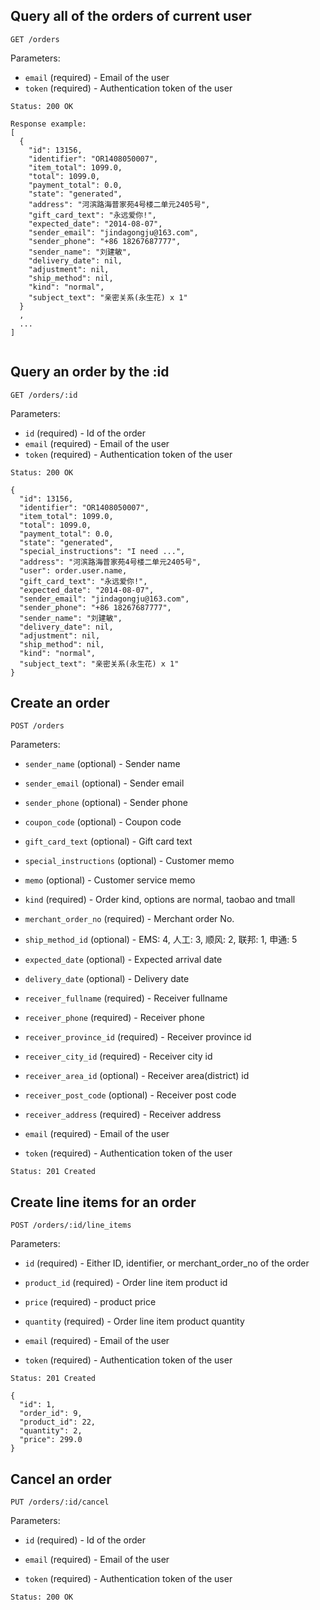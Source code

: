## Query all of the orders of current user

```
GET /orders
```

Parameters:

+ `email` (required)                   - Email of the user
+ `token` (required)                   - Authentication token of the user

```
Status: 200 OK

Response example:
[
  {
    "id": 13156, 
    "identifier": "OR1408050007", 
    "item_total": 1099.0,
    "total": 1099.0,
    "payment_total": 0.0, 
    "state": "generated", 
    "address": "河滨路海普家苑4号楼二单元2405号", 
    "gift_card_text": "永远爱你!", 
    "expected_date": "2014-08-07", 
    "sender_email": "jindagongju@163.com", 
    "sender_phone": "+86 18267687777", 
    "sender_name": "刘建敏", 
    "delivery_date": nil, 
    "adjustment": nil,
    "ship_method": nil, 
    "kind": "normal", 
    "subject_text": "亲密关系(永生花) x 1"
  }
  ,
  ...
]
 
```

## Query an order by the :id

```
GET /orders/:id
```

Parameters:

+ `id` (required)                     - Id of the order 
+ `email` (required)                  - Email of the user
+ `token` (required)                  - Authentication token of the user

```
Status: 200 OK

{
  "id": 13156, 
  "identifier": "OR1408050007", 
  "item_total": 1099.0,
  "total": 1099.0,
  "payment_total": 0.0, 
  "state": "generated", 
  "special_instructions": "I need ...", 
  "address": "河滨路海普家苑4号楼二单元2405号", 
  "user": order.user.name, 
  "gift_card_text": "永远爱你!", 
  "expected_date": "2014-08-07", 
  "sender_email": "jindagongju@163.com", 
  "sender_phone": "+86 18267687777", 
  "sender_name": "刘建敏", 
  "delivery_date": nil, 
  "adjustment": nil,
  "ship_method": nil, 
  "kind": "normal", 
  "subject_text": "亲密关系(永生花) x 1"
}
```

## Create an order

```
POST /orders
```

Parameters:

+ `sender_name` (optional)            - Sender name
+ `sender_email` (optional)           - Sender email
+ `sender_phone` (optional)           - Sender phone
+ `coupon_code` (optional)            - Coupon code
+ `gift_card_text` (optional)         - Gift card text
+ `special_instructions` (optional)   - Customer memo
+ `memo` (optional)                   - Customer service memo
+ `kind` (required)                   - Order kind, options are normal, taobao and tmall
+ `merchant_order_no` (required)      - Merchant order No.
+ `ship_method_id` (optional)         - EMS: 4, 人工: 3, 顺风: 2, 联邦: 1, 申通: 5
+ `expected_date` (optional)          - Expected arrival date
+ `delivery_date` (optional)          - Delivery date
+ `receiver_fullname` (required)      - Receiver fullname
+ `receiver_phone` (required)         - Receiver phone
+ `receiver_province_id` (required)   - Receiver province id
+ `receiver_city_id` (required)       - Receiver city id
+ `receiver_area_id` (optional)       - Receiver area(district) id
+ `receiver_post_code` (optional)     - Receiver post code
+ `receiver_address` (required)       - Receiver address

+ `email` (required)                  - Email of the user
+ `token` (required)                  - Authentication token of the user

```
Status: 201 Created
```

## Create line items for an order

```
POST /orders/:id/line_items
```

Parameters:

+ `id` (required)                     - Either ID, identifier, or merchant_order_no of the order
+ `product_id` (required)             - Order line item product id
+ `price` (required)                  - product price
+ `quantity` (required)               - Order line item product quantity

+ `email` (required)                  - Email of the user
+ `token` (required)                  - Authentication token of the user
```
Status: 201 Created

{
  "id": 1,
  "order_id": 9,
  "product_id": 22,
  "quantity": 2,
  "price": 299.0
}
```

## Cancel an order

```
PUT /orders/:id/cancel
```

Parameters:

+ `id` (required)                     - Id of the order

+ `email` (required)                  - Email of the user
+ `token` (required)                  - Authentication token of the user

```
Status: 200 OK
```
